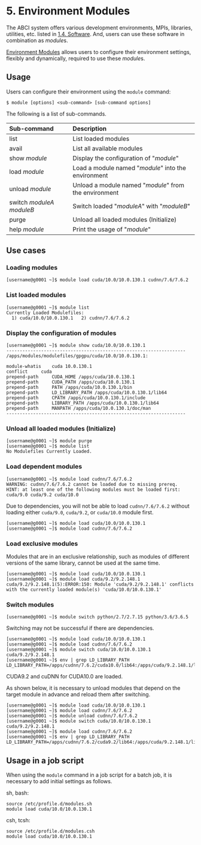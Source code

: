 # 5. Environment Modules

The ABCI system offers various development environments, MPIs, libraries, utilities, etc. listed in [1.4. Software](01.md#software). And, users can use these software in combination as *module*s.

[Environment Modules](http://modules.sourceforge.net/) allows users to configure their environment settings, flexibly and dynamically, required to use these *module*s.

## Usage

Users can configure their environment using the `module` command:

```
$ module [options] <sub-command> [sub-command options]
```

The following is a list of sub-commands.

| Sub-command | Description |
|:--|:--|
| list | List loaded modules |
| avail | List all available modules |
| show *module* | Display the configuration of "*module*" |
| load *module* | Load a module named "*module*" into the environment |
| unload *module* | Unload a module named "*module*" from the environment |
| switch *moduleA* *moduleB* | Switch loaded "*moduleA*" with "*moduleB*" |
| purge | Unload all loaded modules (Initialize) |
| help *module* | Print the usage of "*module*" |

## Use cases

### Loading modules

```
[username@g0001 ~]$ module load cuda/10.0/10.0.130.1 cudnn/7.6/7.6.2
```

### List loaded modules

```
[username@g0001 ~]$ module list
Currently Loaded Modulefiles:
  1) cuda/10.0/10.0.130.1   2) cudnn/7.6/7.6.2
```

### Display the configuration of modules

```
[username@g0001 ~]$ module show cuda/10.0/10.0.130.1
-------------------------------------------------------------------
/apps/modules/modulefiles/gpgpu/cuda/10.0/10.0.130.1:

module-whatis	 cuda 10.0.130.1
conflict	 cuda
prepend-path	 CUDA_HOME /apps/cuda/10.0.130.1
prepend-path	 CUDA_PATH /apps/cuda/10.0.130.1
prepend-path	 PATH /apps/cuda/10.0.130.1/bin
prepend-path	 LD_LIBRARY_PATH /apps/cuda/10.0.130.1/lib64
prepend-path	 CPATH /apps/cuda/10.0.130.1/include
prepend-path	 LIBRARY_PATH /apps/cuda/10.0.130.1/lib64
prepend-path	 MANPATH /apps/cuda/10.0.130.1/doc/man
-------------------------------------------------------------------
```

### Unload all loaded modules (Initialize)

```
[username@g0001 ~]$ module purge
[username@g0001 ~]$ module list
No Modulefiles Currently Loaded.
```

### Load dependent modules

```
[username@g0001 ~]$ module load cudnn/7.6/7.6.2
WARNING: cudnn/7.6/7.6.2 cannot be loaded due to missing prereq.
HINT: at least one of the following modules must be loaded first: cuda/9.0 cuda/9.2 cuda/10.0
```

Due to dependencies, you will not be able to load `cudnn/7.6/7.6.2` without loading either `cuda/9.0`, `cuda/9.2`, or `cuda/10.0` module first.

```
[username@g0001 ~]$ module load cuda/10.0/10.0.130.1
[username@g0001 ~]$ module load cudnn/7.6/7.6.2
```

### Load exclusive modules

Modules that are in an exclusive relationship, such as modules of different versions of the same library, cannot be used at the same time.

```
[username@g0001 ~]$ module load cuda/10.0/10.0.130.1
[username@g0001 ~]$ module load cuda/9.2/9.2.148.1
cuda/9.2/9.2.148.1(5):ERROR:150: Module 'cuda/9.2/9.2.148.1' conflicts with the currently loaded module(s) 'cuda/10.0/10.0.130.1'
```

### Switch modules

```
[username@g0001 ~]$ module switch python/2.7/2.7.15 python/3.6/3.6.5
```

Switching may not be successful if there are dependencies.

```
[username@g0001 ~]$ module load cuda/10.0/10.0.130.1
[username@g0001 ~]$ module load cudnn/7.6/7.6.2
[username@g0001 ~]$ module switch cuda/10.0/10.0.130.1 cuda/9.2/9.2.148.1
[username@g0001 ~]$ env | grep LD_LIBRARY_PATH
LD_LIBRARY_PATH=/apps/cudnn/7.6.2/cuda10.0/lib64:/apps/cuda/9.2.148.1/lib64
```

CUDA9.2 and cuDNN for CUDA10.0 are loaded.

As shown below, it is necessary to unload modules that depend on the target module in advance and reload them after switching.

```
[username@g0001 ~]$ module load cuda/10.0/10.0.130.1
[username@g0001 ~]$ module load cudnn/7.6/7.6.2
[username@g0001 ~]$ module unload cudnn/7.6/7.6.2
[username@g0001 ~]$ module switch cuda/10.0/10.0.130.1 cuda/9.2/9.2.148.1
[username@g0001 ~]$ module load cudnn/7.6/7.6.2
[username@g0001 ~]$ env | grep LD_LIBRARY_PATH
LD_LIBRARY_PATH=/apps/cudnn/7.6.2/cuda9.2/lib64:/apps/cuda/9.2.148.1/lib64
```

## Usage in a job script

When using the `module` command in a job script for a batch job, it is necessary to add initial settings as follows.

sh, bash:

```
source /etc/profile.d/modules.sh
module load cuda/10.0/10.0.130.1
```

csh, tcsh:

```
source /etc/profile.d/modules.csh
module load cuda/10.0/10.0.130.1
```
